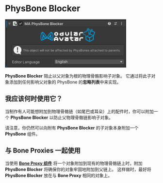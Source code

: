 # PhysBone Blocker

![PhysBone Blocker](physbone-blocker.png)

**PhysBone Blocker** 阻止以父对象为根的物理骨骼影响子对象。
它通过将此子对象添加到任何影响父对象的 PhysBone 的**忽略列表**中来实现。

## 我应该何时使用它？

当制作有人可能想附加到物理骨骼链（如尾巴或耳朵）上的配件时，你可以附加一个 **PhysBone Blocker** 以防止父物理骨骼链影响子对象。

请注意，你仍然可以向附有 **PhysBone Blocker** 的子对象本身附加一个 **PhysBone** 组件。

## 与 Bone Proxies 一起使用

当使用 **[Bone Proxy 组件](bone-proxy.md)** 将一个对象附加到现有的物理骨骼链上时，附加 **PhysBone Blocker** 将确保你的对象牢固地附加到父链上。
这样做时，最好将 **PhysBone Blocker** 放在与 **Bone Proxy** 相同的对象上。